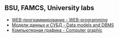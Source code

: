 ## BSU, FAMCS, University labs

* [WEB-программирование - WEB-programming](https://github.com/Meearlyam/BSU/tree/master/WEB)
* [Модели данных и СУБД - Data models and DBMS](https://github.com/Meearlyam/BSU/tree/master/DBMS)
* [Компьютерная графика - Computer graphic](https://github.com/Meearlyam/BSU/tree/master/CG)
